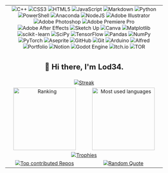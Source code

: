 <table width="100%" align="center">
  <!-- Riga 1: Tech Stack -->
  <tr>
    <td colspan="2" align="center">
      <div>
        <img src="https://img.shields.io/badge/c++-%2300599C.svg?style=for-the-badge&logo=c%2B%2B&logoColor=white" alt="C++">
        <img src="https://img.shields.io/badge/css3-%231572B6.svg?style=for-the-badge&logo=css3&logoColor=white" alt="CSS3">
        <img src="https://img.shields.io/badge/html5-%23E34F26.svg?style=for-the-badge&logo=html5&logoColor=white" alt="HTML5">
        <img src="https://img.shields.io/badge/javascript-%23323330.svg?style=for-the-badge&logo=javascript&logoColor=%23F7DF1E" alt="JavaScript">
        <img src="https://img.shields.io/badge/markdown-%23000000.svg?style=for-the-badge&logo=markdown&logoColor=white" alt="Markdown">
        <img src="https://img.shields.io/badge/python-3670A0?style=for-the-badge&logo=python&logoColor=ffdd54" alt="Python">
        <img src="https://img.shields.io/badge/PowerShell-%235391FE.svg?style=for-the-badge&logo=powershell&logoColor=white" alt="PowerShell">
        <img src="https://img.shields.io/badge/Anaconda-%2344A833.svg?style=for-the-badge&logo=anaconda&logoColor=white" alt="Anaconda">
        <img src="https://img.shields.io/badge/node.js-6DA55F?style=for-the-badge&logo=node.js&logoColor=white" alt="NodeJS">
        <img src="https://img.shields.io/badge/adobe%20illustrator-%23FF9A00.svg?style=for-the-badge&logo=adobe%20illustrator&logoColor=white" alt="Adobe Illustrator">
        <img src="https://img.shields.io/badge/adobe%20photoshop-%2331A8FF.svg?style=for-the-badge&logo=adobe%20photoshop&logoColor=white" alt="Adobe Photoshop">
        <img src="https://img.shields.io/badge/Adobe%20Premiere%20Pro-9999FF.svg?style=for-the-badge&logo=Adobe%20Premiere%20Pro&logoColor=white" alt="Adobe Premiere Pro">
        <img src="https://img.shields.io/badge/Adobe%20After%20Effects-9999FF.svg?style=for-the-badge&logo=Adobe%20After%20Effects&logoColor=white" alt="Adobe After Effects">
        <img src="https://img.shields.io/badge/SketchUp-005F9E?style=for-the-badge&logo=sketchup&logoColor=white" alt="Sketch Up">
        <img src="https://img.shields.io/badge/Canva-%2300C4CC.svg?style=for-the-badge&logo=Canva&logoColor=white" alt="Canva">
        <img src="https://img.shields.io/badge/Matplotlib-%23ffffff.svg?style=for-the-badge&logo=Matplotlib&logoColor=black" alt="Matplotlib">
        <img src="https://img.shields.io/badge/scikit--learn-%23F7931E.svg?style=for-the-badge&logo=scikit-learn&logoColor=white" alt="scikit-learn">
        <img src="https://img.shields.io/badge/SciPy-%230C55A5.svg?style=for-the-badge&logo=scipy&logoColor=%white" alt="SciPy">
        <img src="https://img.shields.io/badge/TensorFlow-%23FF6F00.svg?style=for-the-badge&logo=TensorFlow&logoColor=white" alt="TensorFlow">
        <img src="https://img.shields.io/badge/pandas-%23150458.svg?style=for-the-badge&logo=pandas&logoColor=white" alt="Pandas">
        <img src="https://img.shields.io/badge/numpy-%23013243.svg?style=for-the-badge&logo=numpy&logoColor=white" alt="NumPy">
        <img src="https://img.shields.io/badge/PyTorch-%23EE4C2C.svg?style=for-the-badge&logo=PyTorch&logoColor=white" alt="PyTorch">
        <img src="https://img.shields.io/badge/Aseprite-FFFFFF?style=for-the-badge&logo=Aseprite&logoColor=#7D929E" alt="Aseprite">
        <img src="https://img.shields.io/badge/github-%23121011.svg?style=for-the-badge&logo=github&logoColor=white" alt="GitHub">
        <img src="https://img.shields.io/badge/git-%23F05033.svg?style=for-the-badge&logo=git&logoColor=white" alt="Git">
        <img src="https://img.shields.io/badge/-Arduino-00979D?style=for-the-badge&logo=Arduino&logoColor=white" alt="Arduino">
        <img src="https://img.shields.io/badge/alfred-%235C1F87.svg?style=for-the-badge&logo=alfred" alt="Alfred">
        <img src="https://img.shields.io/badge/Portfolio-%23000000.svg?style=for-the-badge&logo=firefox&logoColor=#FF7139" alt="Portfolio">
        <img src="https://img.shields.io/badge/Notion-%23000000.svg?style=for-the-badge&logo=notion&logoColor=white" alt="Notion">
        <img src="https://img.shields.io/badge/GODOT-%23FFFFFF.svg?style=for-the-badge&logo=godot-engine" alt="Godot Engine">
        <img src="https://img.shields.io/badge/Itch-%23FF0B34.svg?style=for-the-badge&logo=Itch.io&logoColor=white" alt="Itch.io">
        <img src="https://img.shields.io/badge/tor-%237E4798.svg?style=for-the-badge&logo=tor-project&logoColor=white" alt="TOR">
      </div>
    </td>
  </tr>

  <!-- Riga 2: Hi there, I'm Lod34. -->
  <tr>
    <td colspan="2">
      <h2 align="center">👋 Hi there, I'm Lod34.</h2>
    </td>
  </tr>

  <!-- Riga 3: Streak -->
  <tr>
    <td colspan="2" align="center">
      <a href="https://github.com/Lod34">
        <img src="https://nirzak-streak-stats.vercel.app/?user=Lod34&theme=radical&hide_border=false" alt="Streak">
      </a>
    </td>
  </tr>

  <!-- Riga 4: Ranking (F to A) e Most used languages -->
  <tr>
    <td align="center">
      <a href="https://github.com/Lod34">
        <img src="https://github-readme-stats.vercel.app/api?username=Lod34&theme=radical&hide_border=false&include_all_commits=true&count_private=true" alt="Ranking" height="200">
      </a>
    </td>
    <td align="center">
      <a href="https://github.com/Lod34">
        <img src="https://github-readme-stats.vercel.app/api/top-langs/?username=Lod34&theme=radical&hide_border=false&include_all_commits=true&count_private=true&layout=compact" alt="Most used languages" height="200">
      </a>
    </td>
  </tr>

  <!-- Riga 5: Trophies -->
  <tr>
    <td colspan="2" align="center">
      <a href="https://github.com/Lod34">
        <img src="https://github-profile-trophy.vercel.app/?username=Lod34&theme=radical&no-frame=false&no-bg=false&margin-w=4" alt="Trophies">
      </a>
    </td>
  </tr>

  <!-- Riga 6: Top contributed Repos e Random Quote -->
  <tr>
    <td align="center">
      <a href="https://github.com/Lod34">
        <img src="https://github-contributor-stats.vercel.app/api?username=Lod34&limit=5&theme=radical&combine_all_yearly_contributions=true" alt="Top contributed Repos">
      </a>
    </td>
    <td align="center">
      <a href="https://github.com/Lod34">
        <img src="https://quotes-github-readme.vercel.app/api?type=vetical&theme=radical" alt="Random Quote">
      </a>
    </td>
  </tr>
</table>
